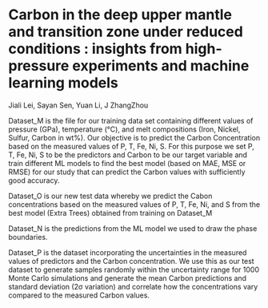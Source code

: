# Carbon in the deep upper mantle and transition zone under reduced conditions : insights from high-pressure experiments and machine learning models
Jiali Lei, Sayan Sen, Yuan Li, J ZhangZhou

Dataset_M is the file for our training data set containing different values of pressure (GPa), temperature (°C), and melt compositions (Iron, Nickel, Sulfur, Carbon in wt%). Our objective is to predict the Carbon Concentration based on the measured values of P, T, Fe, Ni, S. For this purpose we set P, T, Fe, Ni, S to be the predictors and Carbon to be our target variable and train different ML models to find the best model (based on MAE, MSE or RMSE) for our study that can predict the Carbon values with sufficiently good accuracy.

Dataset_O is our new test data whereby we predict the Cabon concentrations based on the measured values of P, T, Fe, Ni, and S from the best model (Extra Trees) obtained from training on Dataset_M

Dataset_N is the predictions from the ML model we used to draw the phase boundaries.

Dataset_P is the dataset incorporating the uncertainties in the measured values of predictors and the Carbon concentration. We use this as our test dataset to generate samples randomly within the uncertainty range for 1000 Monte Carlo simulations and generate the mean Carbon predictions and standard deviation (2σ variation) and correlate how the concentrations vary compared to the measured Carbon values.
